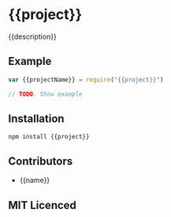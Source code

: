 # {{project}}

<!-- [![browser support][5]][6] -->

<!-- [![build status][1]][2] [![NPM version][7]][8] [![dependency status][3]][4] -->

{{description}}

## Example

```js
var {{projectName}} = require("{{project}}")

// TODO. Show example
```

## Installation

`npm install {{project}}`

## Contributors

 - {{name}}

## MIT Licenced

  [1]: https://secure.travis-ci.org/Colingo/{{project}}.png
  [2]: https://travis-ci.org/Colingo/{{project}}
  [3]: https://david-dm.org/Colingo/{{project}}.png
  [4]: https://david-dm.org/Colingo/{{project}}
  [5]: https://ci.testling.com/Colingo/{{project}}.png
  [6]: https://ci.testling.com/Colingo/{{project}}
  [7]: https://badge.fury.io/js/{{project}}.png
  [8]: https://badge.fury.io/js/{{project}}
